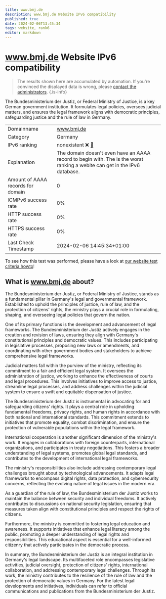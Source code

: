 ```yaml
---
title: www.bmj.de
description: www.bmj.de Website IPv6 compatibility
published: true
date: 2024-02-06T13:45:34
tags: website, rank6
editor: markdown
---
```


# www.bmj.de Website IPv6 compatibility

> The results shown here are accumulated by automation. If you're convinced the displayed data is wrong, please [contact the administrators](/howto/chat). 
{.is-info}

The Bundesministerium der Justiz, or Federal Ministry of Justice, is a key German government institution. It formulates legal policies, oversees judicial matters, and ensures the legal framework aligns with democratic principles, safeguarding justice and the rule of law in Germany.


|   |   |
| - | - |
| Domainname | www.bmj.de
| Category | Germany |
| IPv6 ranking | nonexistent :x: [🔗](/howto/ranking) |
| Explanation | The domain doesn't even have an AAAA record to begin with. The is the worst ranking a webite can get in the IPv6 database. |
| Amount of AAAA records for domain | 0 |
| ICMPv6 success rate | 0%|
| HTTP success rate | 0% |
| HTTPS success rate | 0% |
| Last Check Timestamp | 2024-02-06 14:45:34+01:00 |

To see how this test was performed, please have a look at [our website test criteria howto](/howto/testcriteria/website)!


## What is www.bmj.de about?
The Bundesministerium der Justiz, or Federal Ministry of Justice, stands as a fundamental pillar in Germany's legal and governmental framework. Established to uphold the principles of justice, rule of law, and the protection of citizens' rights, the ministry plays a crucial role in formulating, shaping, and overseeing legal policies that govern the nation.

One of its primary functions is the development and advancement of legal frameworks. The Bundesministerium der Justiz actively engages in the creation and revision of laws, ensuring they align with Germany's constitutional principles and democratic values. This includes participating in legislative processes, proposing new laws or amendments, and coordinating with other government bodies and stakeholders to achieve comprehensive legal frameworks.

Judicial matters fall within the purview of the ministry, reflecting its commitment to a fair and efficient legal system. It oversees the administration of justice, working to enhance the effectiveness of courts and legal procedures. This involves initiatives to improve access to justice, streamline legal processes, and address challenges within the judicial system to ensure a swift and equitable dispensation of justice.

The Bundesministerium der Justiz is instrumental in advocating for and safeguarding citizens' rights. It plays a central role in upholding fundamental freedoms, privacy rights, and human rights in accordance with both national and international standards. This commitment extends to initiatives that promote equality, combat discrimination, and ensure the protection of vulnerable populations within the legal framework.

International cooperation is another significant dimension of the ministry's work. It engages in collaborations with foreign counterparts, international organizations, and participates in treaty negotiations. This fosters a broader understanding of legal systems, promotes global legal standards, and contributes to the development of international legal frameworks.

The ministry's responsibilities also include addressing contemporary legal challenges brought about by technological advancements. It adapts legal frameworks to encompass digital rights, data protection, and cybersecurity concerns, reflecting the evolving nature of legal issues in the modern era.

As a guardian of the rule of law, the Bundesministerium der Justiz works to maintain the balance between security and individual freedoms. It actively contributes to discussions on national security legislation, ensuring that measures taken align with constitutional principles and respect the rights of citizens.

Furthermore, the ministry is committed to fostering legal education and awareness. It supports initiatives that enhance legal literacy among the public, promoting a deeper understanding of legal rights and responsibilities. This educational aspect is essential for a well-informed citizenry that actively participates in the democratic process.

In summary, the Bundesministerium der Justiz is an integral institution in Germany's legal landscape. Its multifaceted role encompasses legislative activities, judicial oversight, protection of citizens' rights, international collaboration, and addressing contemporary legal challenges. Through its work, the ministry contributes to the resilience of the rule of law and the protection of democratic values in Germany. For the latest legal developments and initiatives, individuals can refer to official communications and publications from the Bundesministerium der Justiz.


